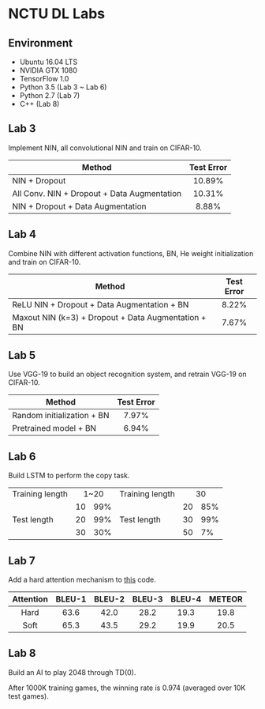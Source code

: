 # NCTU DL Labs

## Environment

- Ubuntu 16.04 LTS
- NVIDIA GTX 1080
- TensorFlow 1.0
- Python 3.5 (Lab 3 ~ Lab 6)
- Python 2.7 (Lab 7)
- C++ (Lab 8)

## Lab 3

Implement NIN, all convolutional NIN and train on CIFAR-10.

| Method                                      | Test Error |
| ------------------------------------------- |:----------:|
| NIN + Dropout                               | 10.89%     |
| All Conv. NIN + Dropout + Data Augmentation | 10.31%     |
| NIN + Dropout + Data Augmentation           | 8.88%      |

## Lab 4

Combine NIN with different activation functions, BN, He weight initialization and train on CIFAR-10.

| Method                                              | Test Error |
| --------------------------------------------------- |:----------:|
| ReLU NIN + Dropout + Data Augmentation + BN         | 8.22%      |
| Maxout NIN (k=3) + Dropout + Data Augmentation + BN | 7.67%      |

## Lab 5

Use VGG-19 to build an object recognition system, and retrain VGG-19 on CIFAR-10.

| Method                     | Test Error |
| -------------------------- |:----------:|
| Random initialization + BN | 7.97%      |
| Pretrained model + BN      | 6.94%      |

## Lab 6

Build LSTM to perform the copy task.

<table>
  <tr>
    <td>Training length</td>
    <td colspan="2" style="text-align:center">1~20</td>
    <td>Training length</td>
    <td colspan="2" style="text-align:center">30</td>
  </tr>
  <tr>
    <td rowspan="3" style="vertical-align:middle">Test length</td>
    <td>10</td>
    <td>99%</td>
    <td rowspan="3" style="vertical-align:middle">Test length</td>
    <td>20</td>
    <td>85%</td>
  </tr>
  <tr>
    <td>20</td>
    <td>99%</td>
    <td>30</td>
    <td>99%</td>
  </tr>
  <tr>
    <td>30</td>
    <td>30%</td>
    <td>50</td>
    <td>7%</td>
  </tr>
</table>

## Lab 7

Add a hard attention mechanism to [this](https://github.com/yunjey/show-attend-and-tell) code.

| Attention | BLEU-1 | BLEU-2 | BLEU-3 | BLEU-4 | METEOR |
|:---------:|:------:|:------:|:------:|:------:|:------:|
| Hard      | 63.6   | 42.0   | 28.2   | 19.3   | 19.8   |
| Soft      | 65.3   | 43.5   | 29.2   | 19.9   | 20.5   |

## Lab 8

Build an AI to play 2048 through TD(0).

After 1000K training games, the winning rate is 0.974 (averaged over 10K test games).
